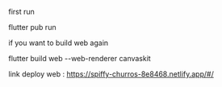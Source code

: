 first run

flutter pub run

if you want to build web again

flutter build web --web-renderer canvaskit

link deploy web : https://spiffy-churros-8e8468.netlify.app/#/
